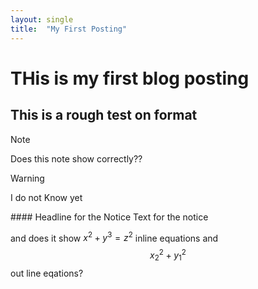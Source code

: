```yaml
---
layout: single
title:  "My First Posting"
---
```


# THis is my first blog posting 

## This is a rough test on format

> [!NOTE]
> Does this note show correctly??

> [!WARNING]
> I do not Know yet

<div class="notice" markdown="1">
#### Headline for the Notice
Text for the notice
</div>

and does it show $x^2+y^3=z^2$ inline equations and\
$${x_2}^2+{y_1}^2$$ out line eqations?
